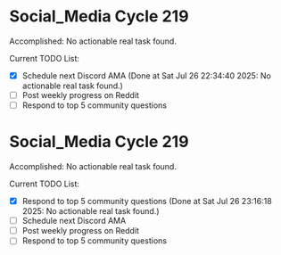 # Social_Media Cycle 219

Accomplished: No actionable real task found.

Current TODO List:

- [x] Schedule next Discord AMA  (Done at Sat Jul 26 22:34:40 2025: No actionable real task found.)
- [ ] Post weekly progress on Reddit
- [ ] Respond to top 5 community questions

# Social_Media Cycle 219

Accomplished: No actionable real task found.

Current TODO List:

- [x] Respond to top 5 community questions  (Done at Sat Jul 26 23:16:18 2025: No actionable real task found.)
- [ ] Schedule next Discord AMA
- [ ] Post weekly progress on Reddit
- [ ] Respond to top 5 community questions